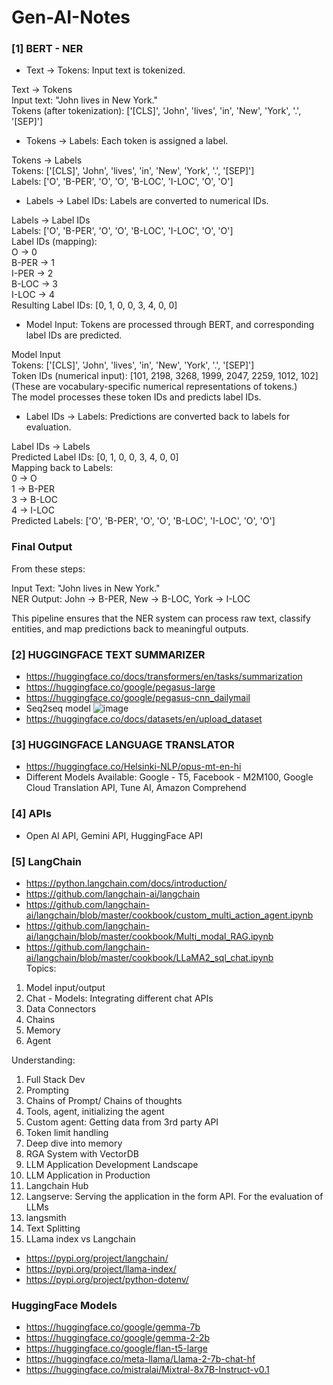 # Gen-AI-Notes

### [1] BERT - NER
* Text -> Tokens: Input text is tokenized.

Text -> Tokens </br>
Input text: "John lives in New York."</br>
Tokens (after tokenization): ['[CLS]', 'John', 'lives', 'in', 'New', 'York', '.', '[SEP]']</br>
   
* Tokens -> Labels: Each token is assigned a label.

Tokens -> Labels</br>
Tokens: ['[CLS]', 'John', 'lives', 'in', 'New', 'York', '.', '[SEP]']</br>
Labels: ['O', 'B-PER', 'O', 'O', 'B-LOC', 'I-LOC', 'O', 'O']</br>

* Labels -> Label IDs: Labels are converted to numerical IDs.

Labels -> Label IDs</br>
Labels: ['O', 'B-PER', 'O', 'O', 'B-LOC', 'I-LOC', 'O', 'O']</br>
Label IDs (mapping):</br>
O → 0</br>
B-PER → 1</br>
I-PER → 2</br>
B-LOC → 3</br>
I-LOC → 4</br>
Resulting Label IDs: [0, 1, 0, 0, 3, 4, 0, 0]

* Model Input: Tokens are processed through BERT, and corresponding label IDs are predicted.

Model Input</br>
Tokens: ['[CLS]', 'John', 'lives', 'in', 'New', 'York', '.', '[SEP]']</br>
Token IDs (numerical input): [101, 2198, 3268, 1999, 2047, 2259, 1012, 102]</br>
(These are vocabulary-specific numerical representations of tokens.)</br>
The model processes these token IDs and predicts label IDs.</br>

* Label IDs -> Labels: Predictions are converted back to labels for evaluation.

Label IDs -> Labels</br>
Predicted Label IDs: [0, 1, 0, 0, 3, 4, 0, 0]</br>
Mapping back to Labels:</br>
0 → O</br>
1 → B-PER</br>
3 → B-LOC</br>
4 → I-LOC</br>
Predicted Labels: ['O', 'B-PER', 'O', 'O', 'B-LOC', 'I-LOC', 'O', 'O']

### Final Output
From these steps:</br>

Input Text: "John lives in New York."</br>
NER Output: John → B-PER, New → B-LOC, York → I-LOC</br>

This pipeline ensures that the NER system can process raw text, classify entities, and map predictions back to meaningful outputs.

### [2] HUGGINGFACE TEXT SUMMARIZER
* https://huggingface.co/docs/transformers/en/tasks/summarization
* https://huggingface.co/google/pegasus-large
* https://huggingface.co/google/pegasus-cnn_dailymail
* Seq2seq model
  ![image](https://github.com/user-attachments/assets/73cf5d8a-c116-4ecb-8439-665cbfbe7686)
* https://huggingface.co/docs/datasets/en/upload_dataset

### [3] HUGGINGFACE LANGUAGE TRANSLATOR
* https://huggingface.co/Helsinki-NLP/opus-mt-en-hi
* Different Models Available: Google - T5, Facebook - M2M100, Google Cloud Translation API, Tune AI, Amazon Comprehend

### [4] APIs
* Open AI API, Gemini API, HuggingFace API

### [5] LangChain
* https://python.langchain.com/docs/introduction/
* https://github.com/langchain-ai/langchain
* https://github.com/langchain-ai/langchain/blob/master/cookbook/custom_multi_action_agent.ipynb
* https://github.com/langchain-ai/langchain/blob/master/cookbook/Multi_modal_RAG.ipynb
* https://github.com/langchain-ai/langchain/blob/master/cookbook/LLaMA2_sql_chat.ipynb </br>
Topics:
1. Model input/output
2. Chat - Models: Integrating different chat APIs
3. Data Connectors
4. Chains
5. Memory
6. Agent
   
Understanding:
1. Full Stack Dev
2. Prompting
3. Chains of Prompt/ Chains of thoughts
4. Tools, agent, initializing the agent
5. Custom agent: Getting data from 3rd party API
6. Token limit handling
7. Deep dive into memory
8. RGA System with VectorDB
9. LLM Application Development Landscape
10. LLM Application in Production
11. Langchain Hub
12. Langserve: Serving the application in the form API. For the evaluation of LLMs
13. langsmith
14. Text Splitting
15. LLama index vs Langchain

* https://pypi.org/project/langchain/
* https://pypi.org/project/llama-index/
* https://pypi.org/project/python-dotenv/

### HuggingFace Models
* https://huggingface.co/google/gemma-7b
* https://huggingface.co/google/gemma-2-2b
* https://huggingface.co/google/flan-t5-large
* https://huggingface.co/meta-llama/Llama-2-7b-chat-hf
* https://huggingface.co/mistralai/Mixtral-8x7B-Instruct-v0.1







